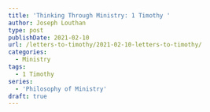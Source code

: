 ```yaml
---
title: 'Thinking Through Ministry: 1 Timothy '
author: Joseph Louthan
type: post
publishDate: 2021-02-10
url: /letters-to-timothy/2021-02-10-letters-to-timothy/
categories:
  - Ministry
tags:
  - 1 Timothy
series:
  - 'Philosophy of Ministry'
draft: true
---
```

